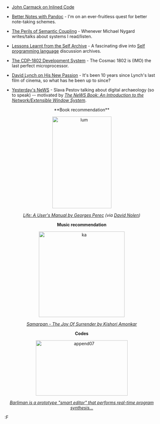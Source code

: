 * [John Carmack on Inlined Code](http://number-none.com/blow/blog/programming/2014/09/26/carmack-on-inlined-code.html)

* [Better Notes with Pandoc](http://www.bytebang.at/Blog/Better+notes+with+pandoc) - I'm on an ever-fruitless quest for better note-taking schemes.

* [The Perils of Semantic Coupling](http://www.michaelnygard.com/blog/2015/04/the-perils-of-semantic-coupling/) - Whenever Michael Nygard writes/talks about systems I read/listen.

* [Lessons Learnt from the Self Archive](https://blog.selflanguage.org/2016/06/15/lessons-learnt-from-the-self-archive/) - A fascinating dive into [Self programming language](http://www.selflanguage.org/) discussion archives.

* [The CDP-1802 Development System](https://dl.dropboxusercontent.com/u/80795525/1802%20Development%20System.pdf) - The Cosmac 1802 is (IMO) the last perfect microprocessor.

* [David Lynch on His New Passion](http://www.independent.co.uk/arts-entertainment/music/features/waxing-lyrical-david-lynch-on-his-new-passion-and-why-he-may-never-make-another-movie-8665457.html) - It's been 10 years since Lynch's last film of cinema, so what has he been up to since?

* [Yesterday's NeWS](https://medium.com/@slavapestov/yesterdays-news-c52f2be95205#.wzyreb4a6) - Slava Pestov talking about digital archaeology (so to speak) -- motivated by *[The NeWS Book: An Introduction to the Network/Extensible Window System](http://bitsavers.trailing-edge.com/pdf/sun/NeWS/The_NeWS_Book_1989.pdf)*.

<center>
**Book recommendation**

<a href="http://blog.fogus.me/2016/07/25/linkage-003/lum/" rel="attachment wp-att-6134"><img src="http://blog.fogus.me/wp-content/uploads/2016/07/lum-193x300.jpg" alt="lum" width="193" height="300" class="aligncenter size-medium wp-image-6134" /></a>

*[Life: A User's Manual by Georges Perec](https://www.amazon.com/Life-Users-Manual-Verba-Mundi/dp/1567923739/?tag=fogus-20) (via [David Nolen](https://twitter.com/swannodette))*

**Music recommendation**

<a href="http://blog.fogus.me/2016/07/25/linkage-003/ka/" rel="attachment wp-att-6146"><img src="http://blog.fogus.me/wp-content/uploads/2016/07/ka.jpg" alt="ka" width="280" height="280" class="aligncenter size-full wp-image-6146" /></a>

*[Samarpan - The Joy Of Surrender by Kishori Amonkar](https://www.amazon.com/gp/product/B000QZVXO6?itag=fogus-20)*

**Codes**

<a href="http://blog.fogus.me/2016/07/25/linkage-003/append07/" rel="attachment wp-att-6147"><img src="http://blog.fogus.me/wp-content/uploads/2016/07/append07-300x181.jpg" alt="append07" width="300" height="181" class="aligncenter size-medium wp-image-6147" /></a>

*[Barliman is a prototype "smart editor" that performs real-time program synthesis...](https://github.com/webyrd/Barliman)*
</center>

:F